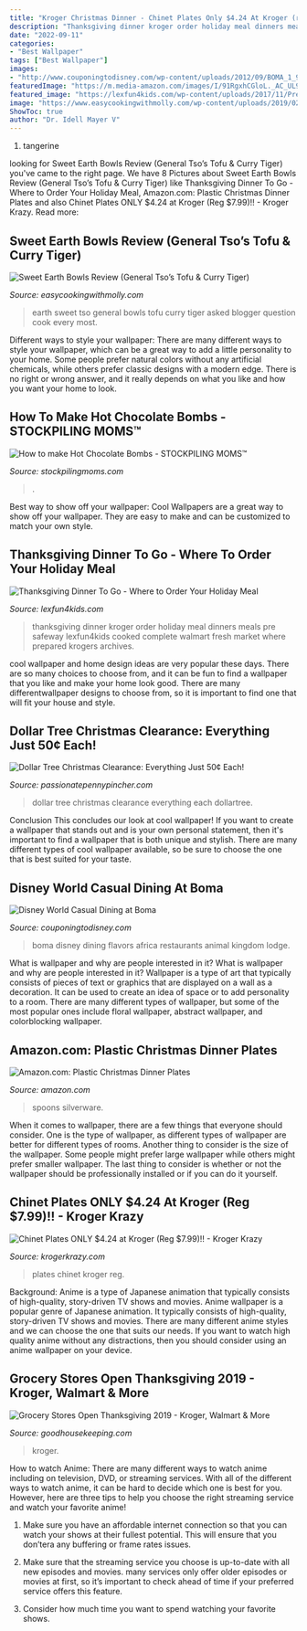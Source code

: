```yaml
---
title: "Kroger Christmas Dinner - Chinet Plates Only $4.24 At Kroger (reg $7.99)!!"
description: "Thanksgiving dinner kroger order holiday meal dinners meals pre safeway lexfun4kids cooked complete walmart fresh market where prepared krogers archives"
date: "2022-09-11"
categories:
- "Best Wallpaper"
tags: ["Best Wallpaper"]
images:
- "http://www.couponingtodisney.com/wp-content/uploads/2012/09/BOMA_1_998.jpg"
featuredImage: "https://m.media-amazon.com/images/I/91RgxhCGloL._AC_UL960_QL65_.jpg"
featured_image: "https://lexfun4kids.com/wp-content/uploads/2017/11/Pre-Order-Holiday-Meals-768x427.png"
image: "https://www.easycookingwithmolly.com/wp-content/uploads/2019/02/sweet-earth-foods-review.jpg"
ShowToc: true
author: "Dr. Idell Mayer V"
---
```



1. tangerine 

	

		
looking for Sweet Earth Bowls Review (General Tso’s Tofu &amp; Curry Tiger) you've came to the right page. We have 8 Pictures about Sweet Earth Bowls Review (General Tso’s Tofu &amp; Curry Tiger) like Thanksgiving Dinner To Go - Where to Order Your Holiday Meal, Amazon.com: Plastic Christmas Dinner Plates and also Chinet Plates ONLY $4.24 at Kroger (Reg $7.99)!! - Kroger Krazy. Read more:
		
    
## Sweet Earth Bowls Review (General Tso’s Tofu &amp; Curry Tiger)

<img loading=lazy src="https://www.easycookingwithmolly.com/wp-content/uploads/2019/02/sweet-earth-foods-review.jpg" onerror="this.onerror=null;this.src='https://tse1.mm.bing.net/th?id=OIP.6wcdHmXNCk9208_FTo3sfQHaJR&amp;pid=15.1';" alt="Sweet Earth Bowls Review (General Tso’s Tofu &amp; Curry Tiger)">

_Source: easycookingwithmolly.com_

>earth sweet tso general bowls tofu curry tiger asked blogger question cook every most. 

	

Different ways to style your wallpaper:
There are many different ways to style your wallpaper, which can be a great way to add a little personality to your home. Some people prefer natural colors without any artificial chemicals, while others prefer classic designs with a modern edge. There is no right or wrong answer, and it really depends on what you like and how you want your home to look.

    
## How To Make Hot Chocolate Bombs - STOCKPILING MOMS™

<img loading=lazy src="https://www.stockpilingmoms.com/wp-content/uploads/2020/12/How-to-make-hot-chocolate-bombs-2.jpg" onerror="this.onerror=null;this.src='https://tse3.mm.bing.net/th?id=OIP.nhf9sELqqTxypWyhhyk78gHaJ4&amp;pid=15.1';" alt="How to make Hot Chocolate Bombs - STOCKPILING MOMS™">

_Source: stockpilingmoms.com_

>. 

	

Best way to show off your wallpaper:
Cool Wallpapers are a great way to show off your wallpaper. They are easy to make and can be customized to match your own style.

    
## Thanksgiving Dinner To Go - Where To Order Your Holiday Meal

<img loading=lazy src="https://lexfun4kids.com/wp-content/uploads/2017/11/Pre-Order-Holiday-Meals-768x427.png" onerror="this.onerror=null;this.src='https://tse3.mm.bing.net/th?id=OIP.eU0gJ0Dq94elwIzTquJ1qAHaEH&amp;pid=15.1';" alt="Thanksgiving Dinner To Go - Where to Order Your Holiday Meal">

_Source: lexfun4kids.com_

>thanksgiving dinner kroger order holiday meal dinners meals pre safeway lexfun4kids cooked complete walmart fresh market where prepared krogers archives. 

	

cool wallpaper and home design ideas are very popular these days. There are so many choices to choose from, and it can be fun to find a wallpaper that you like and make your home look good. There are many differentwallpaper designs to choose from, so it is important to find one that will fit your house and style.

    
## Dollar Tree Christmas Clearance: Everything Just 50¢ Each!

<img loading=lazy src="https://passionatepennypincher.com/wp-content/uploads/2014/12/dollartree-768x1024.jpg" onerror="this.onerror=null;this.src='https://tse1.mm.bing.net/th?id=OIP.X2s5dKtjcy7wVZUKFQw8LQHaJ4&amp;pid=15.1';" alt="Dollar Tree Christmas Clearance: Everything Just 50¢ Each!">

_Source: passionatepennypincher.com_

>dollar tree christmas clearance everything each dollartree. 

	

Conclusion
This concludes our look at cool wallpaper! If you want to create a wallpaper that stands out and is your own personal statement, then it's important to find a wallpaper that is both unique and stylish. There are many different types of cool wallpaper available, so be sure to choose the one that is best suited for your taste.

    
## Disney World Casual Dining At Boma

<img loading=lazy src="http://www.couponingtodisney.com/wp-content/uploads/2012/09/BOMA_1_998.jpg" onerror="this.onerror=null;this.src='https://tse2.mm.bing.net/th?id=OIP.1zifrgaJMTriLi1p1KXtywHaDV&amp;pid=15.1';" alt="Disney World Casual Dining at Boma">

_Source: couponingtodisney.com_

>boma disney dining flavors africa restaurants animal kingdom lodge. 

	

What is wallpaper and why are people interested in it?
What is wallpaper and why are people interested in it?
Wallpaper is a type of art that typically consists of pieces of text or graphics that are displayed on a wall as a decoration. It can be used to create an idea of space or to add personality to a room. There are many different types of wallpaper, but some of the most popular ones include floral wallpaper, abstract wallpaper, and colorblocking wallpaper.

    
## Amazon.com: Plastic Christmas Dinner Plates

<img loading=lazy src="https://m.media-amazon.com/images/I/91RgxhCGloL._AC_UL960_QL65_.jpg" onerror="this.onerror=null;this.src='https://tse1.mm.bing.net/th?id=OIP.mHs5BRYEoZXCQxfo0CSWNAHaHB&amp;pid=15.1';" alt="Amazon.com: Plastic Christmas Dinner Plates">

_Source: amazon.com_

>spoons silverware. 

	

When it comes to wallpaper, there are a few things that everyone should consider. One is the type of wallpaper, as different types of wallpaper are better for different types of rooms. Another thing to consider is the size of the wallpaper. Some people might prefer large wallpaper while others might prefer smaller wallpaper. The last thing to consider is whether or not the wallpaper should be professionally installed or if you can do it yourself.

    
## Chinet Plates ONLY $4.24 At Kroger (Reg $7.99)!! - Kroger Krazy

<img loading=lazy src="http://www.krogerkrazy.com/wp-content/uploads/2017/12/chinet-plates-main.jpg" onerror="this.onerror=null;this.src='https://tse2.mm.bing.net/th?id=OIP.sqsa_JBlE1W5d5Gx4EaeHQHaFP&amp;pid=15.1';" alt="Chinet Plates ONLY $4.24 at Kroger (Reg $7.99)!! - Kroger Krazy">

_Source: krogerkrazy.com_

>plates chinet kroger reg. 

	

Background: Anime is a type of Japanese animation that typically consists of high-quality, story-driven TV shows and movies.
Anime wallpaper is a popular genre of Japanese animation. It typically consists of high-quality, story-driven TV shows and movies. There are many different anime styles and we can choose the one that suits our needs. If you want to watch high quality anime without any distractions, then you should consider using an anime wallpaper on your device.

    
## Grocery Stores Open Thanksgiving 2019 - Kroger, Walmart &amp; More

<img loading=lazy src="https://hips.hearstapps.com/hmg-prod.s3.amazonaws.com/images/signage-with-logo-for-safeway-supermarkets-september-2016-news-photo-1573054079.jpg?crop=1.00xw:0.892xh;0,0.0769xh&amp;resize=1200:*" onerror="this.onerror=null;this.src='https://tse1.mm.bing.net/th?id=OIP.XG6eTgHkSXc08Dp4HeiqfgHaDt&amp;pid=15.1';" alt="Grocery Stores Open Thanksgiving 2019 - Kroger, Walmart &amp; More">

_Source: goodhousekeeping.com_

>kroger. 

	

How to watch Anime: There are many different ways to watch anime including on television, DVD, or streaming services.
With all of the different ways to watch anime, it can be hard to decide which one is best for you. However, here are three tips to help you choose the right streaming service and watch your favorite anime!
1. Make sure you have an affordable internet connection so that you can watch your shows at their fullest potential. This will ensure that you don’tera any buffering or frame rates issues.

2. Make sure that the streaming service you choose is up-to-date with all new episodes and movies. many services only offer older episodes or movies at first, so it’s important to check ahead of time if your preferred service offers this feature.

3. Consider how much time you want to spend watching your favorite shows.

